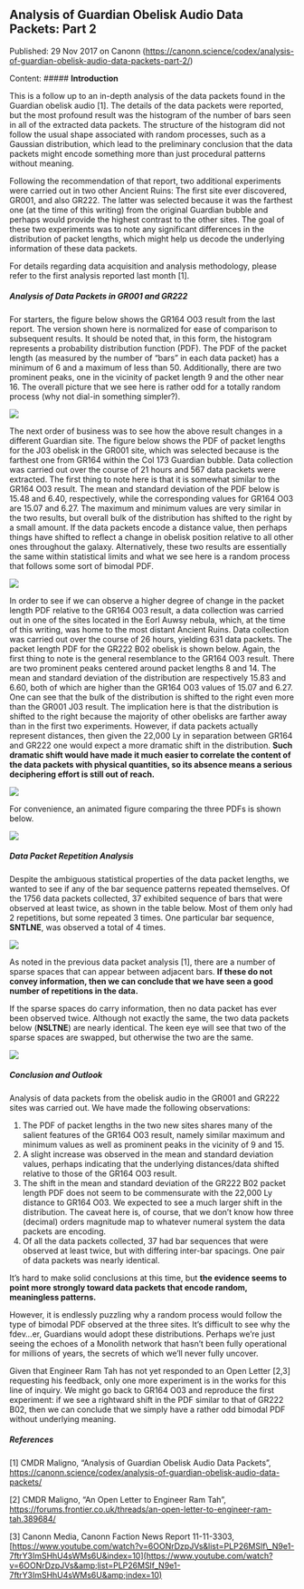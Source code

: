 ## Analysis of Guardian Obelisk Audio Data Packets: Part 2

Published: 29 Nov 2017 on Canonn (https://canonn.science/codex/analysis-of-guardian-obelisk-audio-data-packets-part-2/)

Content: ##### **Introduction**

This is a follow up to an in-depth analysis of the data packets found in the Guardian obelisk audio [1].  The details of the data packets were reported, but the most profound result was the histogram of the number of bars seen in all of the extracted data packets.  The structure of the histogram did not follow the usual shape associated with random processes, such as a Gaussian distribution, which lead to the preliminary conclusion that the data packets might encode something more than just procedural patterns without meaning.

Following the recommendation of that report, two additional experiments were carried out in two other Ancient Ruins: The first site ever discovered, GR001, and also GR222.  The latter was selected because it was the farthest one (at the time of this writing) from the original Guardian bubble and perhaps would provide the highest contrast to the other sites.  The goal of these two experiments was to note any significant differences in the distribution of packet lengths, which might help us decode the underlying information of these data packets.

For details regarding data acquisition and analysis methodology, please refer to the first analysis reported last month [1].

##### **Analysis of Data Packets in GR001 and GR222**

For starters, the figure below shows the GR164 O03 result from the last report.  The version shown here is normalized for ease of comparison to subsequent results.   It should be noted that, in this form, the histogram represents a probability distribution function (PDF). The PDF of the packet length (as measured by the number of “bars” in each data packet) has a minimum of 6 and a maximum of less than 50.  Additionally, there are two prominent peaks, one in the vicinity of packet length 9 and the other near 16.  The overall picture that we see here is rather odd for a totally random process (why not dial-in something simpler?).

![](https://canonn.science/wp-content/uploads/2017/11/GS164_annotated-1024x564.png)

The next order of business was to see how the above result changes in a different Guardian site.  The figure below shows the PDF of packet lengths for the J03 obelisk in the GR001 site, which was selected because is the farthest one from GR164 within the Col 173 Guardian bubble.  Data collection was carried out over the course of 21 hours and 567 data packets were extracted.  The first thing to note here is that it is somewhat similar to the GR164 O03 result.  The mean and standard deviation of the PDF below is 15.48 and 6.40, respectively, while the corresponding values for GR164 O03 are 15.07 and 6.27.  The maximum and minimum values are very similar in the two results, but overall bulk of the distribution has shifted to the right by a small amount.  If the data packets encode a distance value, then perhaps things have shifted to reflect a change in obelisk position relative to all other ones throughout the galaxy.  Alternatively, these two results are essentially the same within statistical limits and what we see here is a random process that follows some sort of bimodal PDF.

![](https://canonn.science/wp-content/uploads/2017/11/GS001_annotated-1024x564.png)

In order to see if we can observe a higher degree of change in the packet length PDF relative to the GR164 O03 result, a data collection was carried out in one of the sites located in the Eorl Auwsy nebula, which, at the time of this writing, was home to the most distant Ancient Ruins.  Data collection was carried out over the course of 26 hours, yielding 631 data packets.  The packet length PDF for the GR222 B02 obelisk is shown below.  Again, the first thing to note is the general resemblance to the GR164 O03 result.  There are two prominent peaks centered around packet lengths 8 and 14.  The mean and standard deviation of the distribution are respectively 15.83 and 6.60, both of which are higher than the GR164 O03 values of 15.07 and 6.27.  One can see that the bulk of the distribution is shifted to the right even more than the GR001 J03 result.  The implication here is that the distribution is shifted to the right because the majority of other obelisks are farther away than in the first two experiments.  However, if  data packets actually represent distances, then given the 22,000 Ly in separation between GR164 and GR222 one would expect a more dramatic shift in the distribution.  **Such dramatic shift would have made it much easier to correlate the content of the data packets with physical quantities, so its absence means a serious deciphering effort is still out of reach.**

![](https://canonn.science/wp-content/uploads/2017/11/GS222_annotated-1024x564.png)

For convenience, an animated figure comparing the three PDFs is shown below.

![](https://i.imgur.com/k2541z9.gif)

##### **Data Packet Repetition Analysis**

Despite the ambiguous statistical properties of the data packet lengths, we wanted to see if any of the bar sequence patterns repeated themselves.  Of the 1756 data packets collected, 37 exhibited sequence of bars that were observed at least twice, as shown in the table below.  Most of them only had 2 repetitions, but some repeated 3 times.  One particular bar sequence, **SNTLNE**, was observed a total of 4 times.

![](https://canonn.science/wp-content/uploads/2017/11/Repetiton_Table_2.png)

As noted in the previous data packet analysis [1], there are a number of sparse spaces that can appear between adjacent bars.  **If these do not convey information, then we can conclude that we have seen a good number of repetitions in the data.**  

If the sparse spaces do carry information, then no data packet has ever been observed twice.  Although not exactly the same, the two data packets below (**NSLTNE**) are nearly identical.  The keen eye will see that two of the sparse spaces are swapped, but otherwise the two are the same.

![](https://canonn.science/wp-content/uploads/2017/11/NSLTNE_comparison.png)

##### **Conclusion and Outlook**

Analysis of data packets from the obelisk audio in the GR001 and GR222 sites was carried out.  We have made the following observations:

1. The PDF of packet lengths in the two new sites shares many of the salient features of the GR164 O03 result, namely similar maximum and minimum values as well as prominent peaks in the vicinity of 9 and 15.
2. A slight increase was observed in the mean and standard deviation values, perhaps indicating that the underlying distances/data shifted relative to those of the GR164 O03 result.
3. The shift in the mean and standard deviation of the GR222 B02 packet length PDF does not seem to be commensurate with the 22,000 Ly distance to GR164 O03.  We expected to see a much larger shift in the distribution.  The caveat here is, of course, that we don’t know how three (decimal) orders magnitude map to whatever numeral system the data packets are encoding.
4. Of all the data packets collected, 37 had bar sequences that were observed at least twice, but with differing inter-bar spacings.  One pair of data packets was nearly identical.

It’s hard to make solid conclusions at this time, but **the evidence seems to point more strongly toward data packets that encode random, meaningless patterns.**

However, it is endlessly puzzling why a random process would follow the type of bimodal PDF observed at the three sites.  It’s difficult to see why the fdev…er, Guardians would adopt these distributions.  Perhaps we’re just seeing the echoes of a Monolith network that hasn’t been fully operational for millions of years, the secrets of which we’ll never fully uncover.

Given that Engineer Ram Tah has not yet responded to an Open Letter [2,3] requesting his feedback, only one more experiment is in the works for this line of inquiry.  We might go back to GR164 O03 and reproduce the first experiment: if we see a rightward shift in the PDF similar to that of GR222 B02, then we can conclude that we simply have a rather odd bimodal PDF without underlying meaning.

##### **References**

[1] CMDR Maligno, “Analysis of Guardian Obelisk Audio Data Packets”, https://canonn.science/codex/analysis-of-guardian-obelisk-audio-data-packets/

[2] CMDR Maligno, “An Open Letter to Engineer Ram Tah”, https://forums.frontier.co.uk/threads/an-open-letter-to-engineer-ram-tah.389684/

[3] Canonn Media, Canonn Faction News Report 11-11-3303, [https://www.youtube.com/watch?v=6OONrDzpJVs&list=PLP26MSlf\_N9e1-7ftrY3ImSHhU4sWMs6U&index=10](https://www.youtube.com/watch?v=6OONrDzpJVs&amp;list=PLP26MSlf_N9e1-7ftrY3ImSHhU4sWMs6U&amp;index=10)